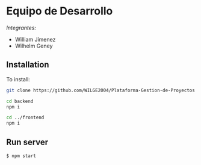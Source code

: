 # Equipo de Desarrollo

_Integrantes:_

- William Jímenez
- Wilhelm Geney

## Installation

To install:

```bash
git clone https://github.com/WILGE2004/Plataforma-Gestion-de-Proyectos

cd backend
npm i

cd ../frontend
npm i
```

## Run server

```bash
$ npm start
```
